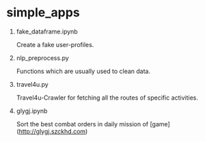 # simple_apps

1. fake_dataframe.ipynb 

    Create a fake user-profiles.

2. nlp_preprocess.py 

    Functions which are usually used to clean data.

3. travel4u.py

    Travel4u-Crawler for fetching all the routes of specific activities.
    
4. glygj.ipynb

    Sort the best combat orders in daily mission of [game] (http://glygj.szckhd.com) 
